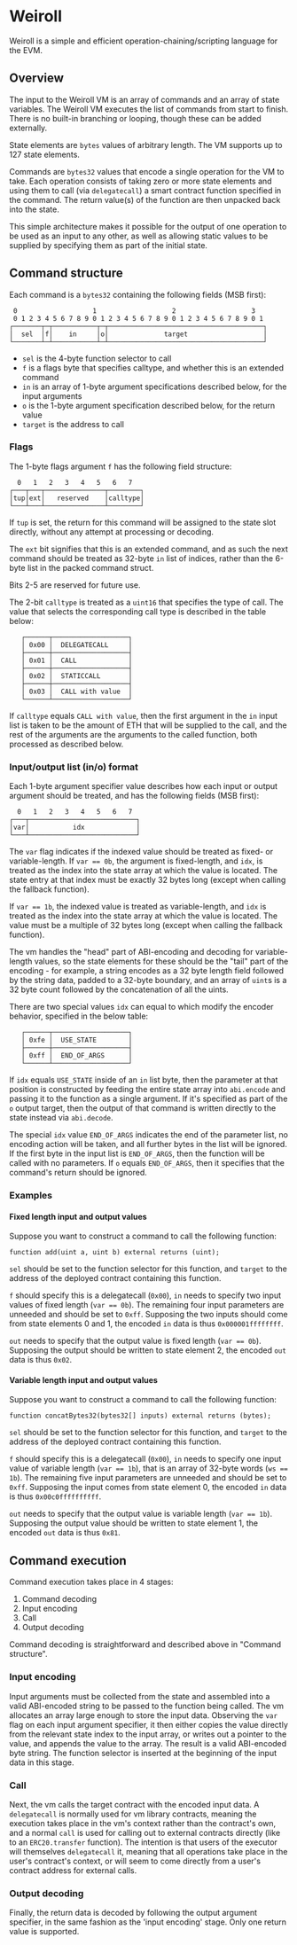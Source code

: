 # Weiroll

Weiroll is a simple and efficient operation-chaining/scripting language for the EVM.

## Overview

The input to the Weiroll VM is an array of commands and an array of state variables. The Weiroll VM executes the list of commands from start to finish. There is no built-in branching or looping, though these can be added externally.

State elements are `bytes` values of arbitrary length. The VM supports up to 127 state elements.

Commands are `bytes32` values that encode a single operation for the VM to take. Each operation consists of taking zero or more state elements and using them to call (via `delegatecall`) a smart contract function specified in the command. The return value(s) of the function are then unpacked back into the state.

This simple architecture makes it possible for the output of one operation to be used as an input to any other, as well as allowing static values to be supplied by specifying them as part of the initial state.

## Command structure

Each command is a `bytes32` containing the following fields (MSB first):

```
 0                   1                   2                   3
 0 1 2 3 4 5 6 7 8 9 0 1 2 3 4 5 6 7 8 9 0 1 2 3 4 5 6 7 8 9 0 1
┌───────┬─┬───────────┬─┬───────────────────────────────────────┐
│  sel  │f│    in     │o│              target                   │
└───────┴─┴───────────┴─┴───────────────────────────────────────┘
```

 - `sel` is the 4-byte function selector to call
 - `f` is a flags byte that specifies calltype, and whether this is an extended command
 - `in` is an array of 1-byte argument specifications described below, for the input arguments
 - `o` is the 1-byte argument specification described below, for the return value
 - `target` is the address to call

### Flags

The 1-byte flags argument `f` has the following field structure:

```
  0   1   2   3   4   5   6   7
┌───┬───┬───────────────┬────────┐
│tup│ext│   reserved    │calltype│
└───┴───┴───────────────┴────────┘
```

If `tup` is set, the return for this command will be assigned to the state slot directly, without any attempt at processing or decoding.

The `ext` bit signifies that this is an extended command, and as such the next command should be treated as 32-byte `in` list of indices, rather than the 6-byte list in the packed command struct.

Bits 2-5 are reserved for future use.

The 2-bit `calltype` is treated as a `uint16` that specifies the type of call. The value that selects the corresponding call type is described in the table below:

```
   ┌──────┬───────────────────┐
   │ 0x00 │  DELEGATECALL     │
   ├──────┼───────────────────┤
   │ 0x01 │  CALL             │
   ├──────┼───────────────────┤
   │ 0x02 │  STATICCALL       │
   ├──────┼───────────────────┤
   │ 0x03 │  CALL with value  │
   └──────┴───────────────────┘
```

If `calltype` equals `CALL with value`, then the first argument in the `in` input list is taken to be the amount of ETH that will be supplied to the call, and the rest of the arguments are the arguments to the called function, both processed as described below.

### Input/output list (in/o) format


Each 1-byte argument specifier value describes how each input or output argument should be treated, and has the following fields (MSB first):

```
  0   1   2   3   4   5   6   7
┌───┬───────────────────────────┐
│var│           idx             │
└───┴───────────────────────────┘
```

The `var` flag indicates if the indexed value should be treated as fixed- or variable-length. If `var == 0b`, the argument is fixed-length, and `idx`, is treated as the index into the state array at which the value is located. The state entry at that index must be exactly 32 bytes long (except when calling the fallback function).

If `var == 1b`, the indexed value is treated as variable-length, and `idx` is treated as the index into the state array at which the value is located. The value must be a multiple of 32 bytes long (except when calling the fallback function).

The vm handles the "head" part of ABI-encoding and decoding for variable-length values, so the state elements for these should be the "tail" part of the encoding - for example, a string encodes as a 32 byte length field followed by the string data, padded to a 32-byte boundary, and an array of `uint`s is a 32 byte count followed by the concatenation of all the uints.

There are two special values `idx` can equal to which modify the encoder behavior, specified in the below table:

```
   ┌──────┬───────────────────┐
   │ 0xfe │  USE_STATE        │
   ├──────┼───────────────────┤
   │ 0xff │  END_OF_ARGS      │
   └──────┴───────────────────┘
```

If `idx` equals `USE_STATE` inside of an `in` list byte, then the parameter at that position is constructed by feeding the entire state array into `abi.encode` and passing it to the function as a single argument. If it's specified as part of the `o` output target, then the output of that command is written directly to the state instead via `abi.decode`.

The special `idx` value `END_OF_ARGS` indicates the end of the parameter list, no encoding action will be taken, and all further bytes in the list will be ignored. If the first byte in the input list is `END_OF_ARGS`, then the function will be called with no parameters. If `o` equals `END_OF_ARGS`, then it specifies that the command's return should be ignored.

### Examples

#### Fixed length input and output values

Suppose you want to construct a command to call the following function:

```solidity
function add(uint a, uint b) external returns (uint);
```

`sel` should be set to the function selector for this function, and `target` to the address of the deployed contract containing this function.

`f` should specify this is a delegatecall (`0x00`), `in` needs to specify two input values of fixed length (`var == 0b`). The remaining four input parameters are unneeded and should be set to `0xff`. Supposing the two inputs should come from state elements 0 and 1, the encoded `in` data is thus `0x000001ffffffff`.

`out` needs to specify that the output value is fixed length (`var == 0b`). Supposing the output should be written to state element 2, the encoded `out` data is thus `0x02`.

#### Variable length input and output values

Suppose you want to construct a command to call the following function:

```solidity
function concatBytes32(bytes32[] inputs) external returns (bytes);
```

`sel` should be set to the function selector for this function, and `target` to the address of the deployed contract containing this function.

`f` should specify this is a delegatecall (`0x00`), `in` needs to specify one input value of variable length (`var == 1b`), that is an array of 32-byte words (`ws == 1b`). The remaining five input parameters are unneeded and should be set to `0xff`. Supposing the input comes from state element 0, the encoded `in` data is thus `0x00c0ffffffffff`.

`out` needs to specify that the output value is variable length (`var == 1b`). Supposing the output value should be written to state element 1, the encoded `out` data is thus `0x81`.

## Command execution

Command execution takes place in 4 stages:

 1. Command decoding
 2. Input encoding
 3. Call
 4. Output decoding

Command decoding is straightforward and described above in "Command structure".

### Input encoding

Input arguments must be collected from the state and assembled into a valid ABI-encoded string to be passed to the function being called. The vm allocates an array large enough to store the input data. Observing the `var` flag on each input argument specifier, it then either copies the value directly from the relevant state index to the input array, or writes out a pointer to the value, and appends the value to the array. The result is a valid ABI-encoded byte string. The function selector is inserted at the beginning of the input data in this stage.

### Call

Next, the vm calls the target contract with the encoded input data. A `delegatecall` is normally used for vm library contracts, meaning the execution takes place in the vm's context rather than the contract's own, and a normal `call` is used for calling out to external contracts directly (like to an `ERC20.transfer` function). The intention is that users of the executor will themselves `delegatecall` it, meaning that all operations take place in the user's contract's context, or will seem to come directly from a user's contract address for external calls.

### Output decoding

Finally, the return data is decoded by following the output argument specifier, in the same fashion as the 'input encoding' stage. Only one return value is supported.
